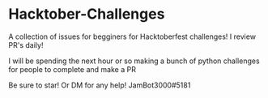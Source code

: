 # Hacktober-Challenges
A collection of issues for begginers for Hacktoberfest challenges! I review PR's daily!

I will be spending the next hour or so making a bunch of python challenges for people to complete and make a PR

Be sure to star! Or DM for any help! JamBot3000#5181
